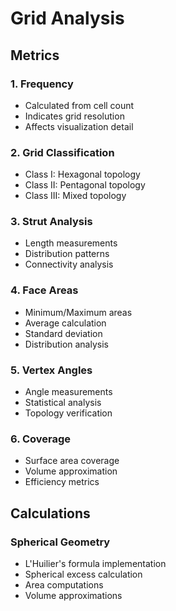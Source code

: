 # Grid Analysis

## Metrics

### 1. Frequency
- Calculated from cell count
- Indicates grid resolution
- Affects visualization detail

### 2. Grid Classification
- Class I: Hexagonal topology
- Class II: Pentagonal topology
- Class III: Mixed topology

### 3. Strut Analysis
- Length measurements
- Distribution patterns
- Connectivity analysis

### 4. Face Areas
- Minimum/Maximum areas
- Average calculation
- Standard deviation
- Distribution analysis

### 5. Vertex Angles
- Angle measurements
- Statistical analysis
- Topology verification

### 6. Coverage
- Surface area coverage
- Volume approximation
- Efficiency metrics

## Calculations

### Spherical Geometry
- L'Huilier's formula implementation
- Spherical excess calculation
- Area computations
- Volume approximations